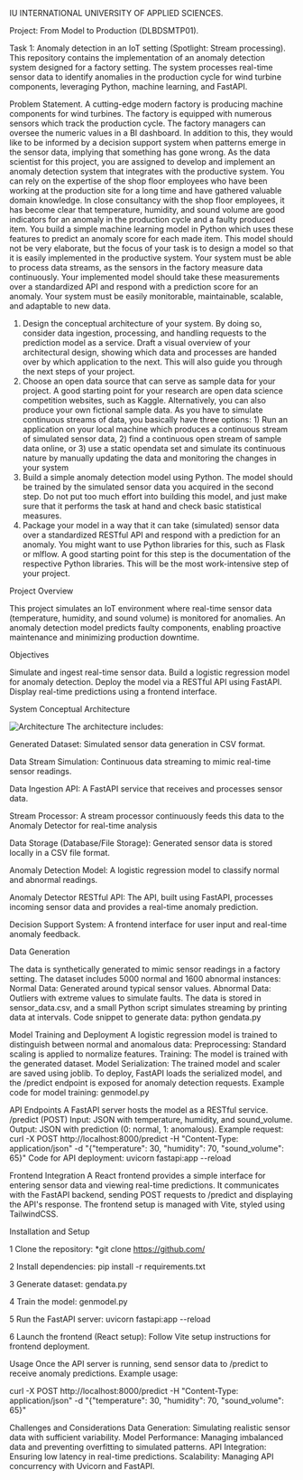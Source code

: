 IU INTERNATIONAL UNIVERSITY OF APPLIED SCIENCES. 

Project: From Model to Production (DLBDSMTP01). 


Task 1: Anomaly detection in an IoT setting (Spotlight: Stream processing).  
This repository contains the implementation of an anomaly detection system designed for a factory setting. 
The system processes real-time sensor data to identify anomalies in the production cycle for wind turbine components, 
leveraging Python, machine learning, and FastAPI.

Problem Statement.
A cutting-edge modern factory is producing machine components for wind turbines. The factory
is equipped with numerous sensors which track the production cycle. The factory managers can
oversee the numeric values in a BI dashboard. In addition to this, they would like to be
informed by a decision support system when patterns emerge in the sensor data, implying that
something has gone wrong. As the data scientist for this project, you are assigned to develop and
implement an anomaly detection system that integrates with the productive system. You can
rely on the expertise of the shop floor employees who have been working at the production site
for a long time and have gathered valuable domain knowledge. In close consultancy with the
shop floor employees, it has become clear that temperature, humidity, and sound volume are
good indicators for an anomaly in the production cycle and a faulty produced item. You build a
simple machine learning model in Python which uses these features to predict an anomaly
score for each made item. This model should not be very elaborate, but the focus of your task is
to design a model so that it is easily implemented in the productive system. Your system must
be able to process data streams, as the sensors in the factory measure data continuously. Your
implemented model should take these measurements over a standardized API and respond
with a prediction score for an anomaly. Your system must be easily monitorable, maintainable,
scalable, and adaptable to new data.
1. Design the conceptual architecture of your system. By doing so, consider data ingestion,
processing, and handling requests to the prediction model as a service. Draft a visual overview
of your architectural design, showing which data and processes are handed over by which
application to the next. This will also guide you through the next steps of your project.
2. Choose an open data source that can serve as sample data for your project. A good starting
point for your research are open data science competition websites, such as Kaggle.
Alternatively, you can also produce your own fictional sample data. As you have to simulate
continuous streams of data, you basically have three options: 1) Run an application on your
local machine which produces a continuous stream of simulated sensor data, 2) find a
continuous open stream of sample data online, or 3) use a static opendata set and simulate its
continuous nature by manually updating the data and monitoring the changes in your system
3. Build a simple anomaly detection model using Python. The model should be trained by the
simulated sensor data you acquired in the second step. Do not put too much effort into building
this model, and just make sure that it performs the task at hand and check basic statistical
measures.
4. Package your model in a way that it can take (simulated) sensor data over a standardized
RESTful API and respond with a prediction for an anomaly. You might want to use Python
libraries for this, such as Flask or mlflow. A good starting point for this step is the
documentation of the respective Python libraries. This will be the most work-intensive step of
your project.

Project Overview

This project simulates an IoT environment where real-time sensor data (temperature, humidity, and sound volume)
is monitored for anomalies. An anomaly detection model predicts faulty components, enabling proactive maintenance and minimizing production downtime.

Objectives

Simulate and ingest real-time sensor data.
Build a logistic regression model for anomaly detection.
Deploy the model via a RESTful API using FastAPI.
Display real-time predictions using a frontend interface.

System Conceptual Architecture 

![Architecture](https://github.com/user-attachments/assets/876be19f-f7d5-4a4b-8eb4-1802b7344bb7)
The architecture includes:

Generated Dataset: Simulated sensor data generation in CSV format.
 
Data Stream Simulation: Continuous data streaming to mimic real-time sensor readings.
 
Data Ingestion API: A FastAPI service that receives and processes sensor data.

Stream Processor: A stream processor continuously feeds this data to the Anomaly Detector for real-time analysis

Data Storage (Database/File Storage): Generated sensor data is stored locally in a CSV file format.

Anomaly Detection Model: A logistic regression model to classify normal and abnormal readings.

Anomaly Detector RESTful API: The API, built using FastAPI, processes incoming sensor data and provides a real-time anomaly prediction.

Decision Support System: A frontend interface for user input and real-time anomaly feedback.

Data Generation

The data is synthetically generated to mimic sensor readings in a factory setting. 
The dataset includes 5000 normal and 1600 abnormal instances:
Normal Data: Generated around typical sensor values.
Abnormal Data: Outliers with extreme values to simulate faults.
The data is stored in sensor_data.csv, and a small Python script simulates streaming by printing data at intervals.
Code snippet to generate data:
python gendata.py

Model Training and Deployment
A logistic regression model is trained to distinguish between normal and anomalous data:
Preprocessing: Standard scaling is applied to normalize features.
Training: The model is trained with the generated dataset.
Model Serialization: The trained model and scaler are saved using joblib.
To deploy, FastAPI loads the serialized model, and the /predict endpoint is exposed for anomaly detection requests.
Example code for model training: 
   genmodel.py 
   
API Endpoints
A FastAPI server hosts the model as a RESTful service.
/predict (POST)
Input: JSON with temperature, humidity, and sound_volume.
Output: JSON with prediction (0: normal, 1: anomalous).
Example request:
curl -X POST http://localhost:8000/predict -H "Content-Type: application/json" -d "{\"temperature\": 30, \"humidity\": 70, \"sound_volume\": 65}"
Code for API deployment: 
uvicorn fastapi:app --reload

Frontend Integration
A React frontend provides a simple interface for entering sensor data and viewing real-time predictions.
It communicates with the FastAPI backend, sending POST requests to /predict and displaying the API's response. 
The frontend setup is managed with Vite, styled using TailwindCSS. 

Installation and Setup

1 Clone the repository: 
*git clone https://github.com/

2 Install dependencies:
pip install -r requirements.txt

3 Generate dataset:
gendata.py

4 Train the model:
genmodel.py

5 Run the FastAPI server: 
uvicorn fastapi:app --reload

6 Launch the frontend (React setup): Follow Vite setup instructions for frontend deployment.

Usage
Once the API server is running, send sensor data to /predict to receive anomaly predictions. 
Example usage: 

curl -X POST http://localhost:8000/predict -H "Content-Type: application/json" -d "{\"temperature\": 30, \"humidity\": 70, \"sound_volume\": 65}"

Challenges and Considerations
Data Generation: Simulating realistic sensor data with sufficient variability.
Model Performance: Managing imbalanced data and preventing overfitting to simulated patterns.
API Integration: Ensuring low latency in real-time predictions.
Scalability: Managing API concurrency with Uvicorn and FastAPI.



